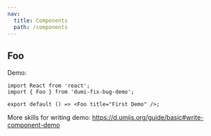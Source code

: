 ```yaml
---
nav:
  title: Components
  path: /components
---
```


## Foo

Demo:

```tsx
import React from 'react';
import { Foo } from 'dumi-fix-bug-demo';

export default () => <Foo title="First Demo" />;
```

More skills for writing demo: https://d.umijs.org/guide/basic#write-component-demo
